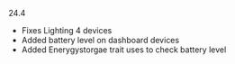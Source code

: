 24.4
- Fixes Lighting 4 devices
- Added battery level on dashboard devices
- Added Enerygystorgae trait uses to check battery level

